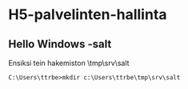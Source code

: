 # H5-palvelinten-hallinta

## Hello Windows -salt

Ensiksi tein hakemiston \tmp\srv\salt
```
C:\Users\ttrbe>mkdir c:\Users\ttrbe\tmp\srv\salt   
```

